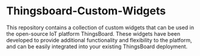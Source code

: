 # Thingsboard-Custom-Widgets
This repository contains a collection of custom widgets that can be used in the open-source IoT platform ThingsBoard. These widgets have been developed to provide additional functionality and flexibility to the platform, and can be easily integrated into your existing ThingsBoard deployment.
